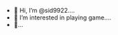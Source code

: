 - 👋 Hi, I’m @sid9922....
- 👀 I’m interested in playing game....
- 👋...

<!---
sid9922/sid9922 is a ✨ special ✨ repository because its `README.md` (this file) appears on your GitHub profile.
You can click the Preview link to take a look at your changes.
--->
